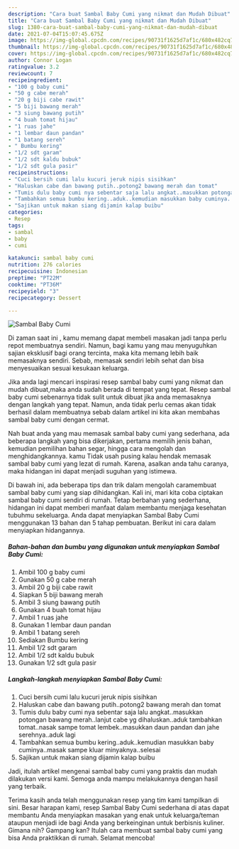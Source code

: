 ```yaml
---
description: "Cara buat Sambal Baby Cumi yang nikmat dan Mudah Dibuat"
title: "Cara buat Sambal Baby Cumi yang nikmat dan Mudah Dibuat"
slug: 1380-cara-buat-sambal-baby-cumi-yang-nikmat-dan-mudah-dibuat
date: 2021-07-04T15:07:45.675Z
image: https://img-global.cpcdn.com/recipes/90731f1625d7af1c/680x482cq70/sambal-baby-cumi-foto-resep-utama.jpg
thumbnail: https://img-global.cpcdn.com/recipes/90731f1625d7af1c/680x482cq70/sambal-baby-cumi-foto-resep-utama.jpg
cover: https://img-global.cpcdn.com/recipes/90731f1625d7af1c/680x482cq70/sambal-baby-cumi-foto-resep-utama.jpg
author: Connor Logan
ratingvalue: 3.2
reviewcount: 7
recipeingredient:
- "100 g baby cumi"
- "50 g cabe merah"
- "20 g biji cabe rawit"
- "5 biji bawang merah"
- "3 siung bawang putih"
- "4 buah tomat hijau"
- "1 ruas jahe"
- "1 lembar daun pandan"
- "1 batang sereh"
- " Bumbu kering"
- "1/2 sdt garam"
- "1/2 sdt kaldu bubuk"
- "1/2 sdt gula pasir"
recipeinstructions:
- "Cuci bersih cumi lalu kucuri jeruk nipis sisihkan"
- "Haluskan cabe dan bawang putih..potong2 bawang merah dan tomat"
- "Tumis dulu baby cumi nya sebentar saja lalu angkat..masukkan potongan bawang merah..lanjut cabe yg dihaluskan..aduk tambahkan tomat..nasak sampe tomat lembek..masukkan daun pandan dan jahe serehnya..aduk lagi"
- "Tambahkan semua bumbu kering..aduk..kemudian masukkan baby cuminya..masak sampe kluar minyaknya..selesai"
- "Sajikan untuk makan siang dijamin kalap buibu"
categories:
- Resep
tags:
- sambal
- baby
- cumi

katakunci: sambal baby cumi 
nutrition: 276 calories
recipecuisine: Indonesian
preptime: "PT22M"
cooktime: "PT36M"
recipeyield: "3"
recipecategory: Dessert

---
```



![Sambal Baby Cumi](https://img-global.cpcdn.com/recipes/90731f1625d7af1c/680x482cq70/sambal-baby-cumi-foto-resep-utama.jpg)

Di zaman  saat ini , kamu memang dapat membeli masakan jadi tanpa perlu repot membuatnya sendiri. Namun, bagi kamu yang mau menyuguhkan sajian eksklusif bagi orang tercinta, maka kita memang lebih baik memasaknya sendiri. Sebab, memasak sendiri lebih sehat dan bisa menyesuaikan sesuai kesukaan keluarga.

Jika anda lagi mencari inspirasi resep sambal baby cumi yang nikmat dan mudah dibuat,maka anda sudah berada di tempat yang tepat. Resep sambal baby cumi  sebenarnya tidak sulit untuk dibuat jika anda memasaknya dengan langkah yang tepat. Namun, anda tidak perlu cemas akan tidak berhasil dalam membuatnya 
sebab dalam artikel ini kita akan membahas sambal baby cumi dengan cermat.  



Nah buat anda yang mau memasak sambal baby cumi yang sederhana, ada beberapa langkah yang bisa dikerjakan, pertama memilih jenis bahan, kemudian pemilihan bahan segar, hingga cara mengolah dan menghidangkannya. kamu Tidak usah pusing kalau hendak memasak sambal baby cumi yang lezat di rumah. Karena, asalkan anda  tahu caranya, maka hidangan ini dapat menjadi suguhan yang istimewa.

Di bawah ini, ada beberapa tips dan trik dalam mengolah caramembuat sambal baby cumi yang siap dihidangkan. Kali ini, mari kita coba ciptakan sambal baby cumi sendiri di rumah. Tetap berbahan yang sederhana, hidangan ini dapat memberi manfaat dalam membantu menjaga kesehatan tubuhmu sekeluarga. Anda dapat menyiapkan Sambal Baby Cumi menggunakan 13 bahan dan 5 tahap pembuatan. Berikut ini cara dalam menyiapkan hidangannya.

<!--inarticleads1-->

##### Bahan-bahan dan bumbu yang digunakan untuk menyiapkan Sambal Baby Cumi:

1. Ambil 100 g baby cumi
1. Gunakan 50 g cabe merah
1. Ambil 20 g biji cabe rawit
1. Siapkan 5 biji bawang merah
1. Ambil 3 siung bawang putih
1. Gunakan 4 buah tomat hijau
1. Ambil 1 ruas jahe
1. Gunakan 1 lembar daun pandan
1. Ambil 1 batang sereh
1. Sediakan  Bumbu kering
1. Ambil 1/2 sdt garam
1. Ambil 1/2 sdt kaldu bubuk
1. Gunakan 1/2 sdt gula pasir




<!--inarticleads2-->

##### Langkah-langkah menyiapkan Sambal Baby Cumi:

1. Cuci bersih cumi lalu kucuri jeruk nipis sisihkan
1. Haluskan cabe dan bawang putih..potong2 bawang merah dan tomat
1. Tumis dulu baby cumi nya sebentar saja lalu angkat..masukkan potongan bawang merah..lanjut cabe yg dihaluskan..aduk tambahkan tomat..nasak sampe tomat lembek..masukkan daun pandan dan jahe serehnya..aduk lagi
1. Tambahkan semua bumbu kering..aduk..kemudian masukkan baby cuminya..masak sampe kluar minyaknya..selesai
1. Sajikan untuk makan siang dijamin kalap buibu




Jadi, itulah artikel mengenai  sambal baby cumi  yang praktis dan mudah dilakukan versi kami. Semoga anda mampu melakukannya dengan hasil yang terbaik. 

Terima kasih anda telah menggunakan resep yang tim kami tampilkan di sini. Besar harapan kami, resep  Sambal Baby Cumi sederhana di atas dapat membantu Anda menyiapkan masakan yang enak untuk keluarga/teman ataupun menjadi ide bagi Anda yang berkeinginan untuk berbisnis kuliner. Gimana nih? Gampang kan? Itulah cara membuat sambal baby cumi yang bisa Anda praktikkan di rumah. Selamat mencoba!

